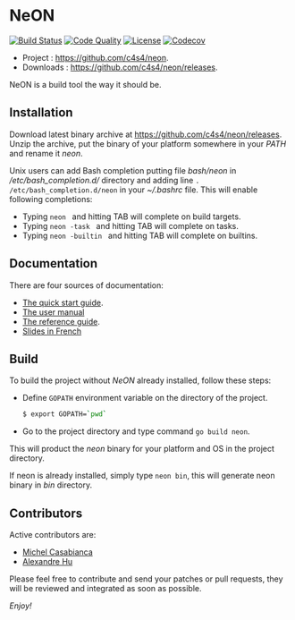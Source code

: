 NeON
====

[![Build Status](https://travis-ci.org/c4s4/neon.svg?branch=master)](https://travis-ci.org/c4s4/neon)
[![Code Quality](https://goreportcard.com/badge/github.com/c4s4/neon)](https://goreportcard.com/report/github.com/c4s4/neon)
[![License](https://img.shields.io/badge/License-Apache%202.0-blue.svg)](https://opensource.org/licenses/Apache-2.0)
[![Codecov](https://codecov.io/gh/c4s4/neon/branch/master/graph/badge.svg)](https://codecov.io/gh/c4s4/neon)

- Project :   <https://github.com/c4s4/neon>.
- Downloads : <https://github.com/c4s4/neon/releases>.

NeON is a build tool the way it should be.

Installation
------------

Download latest binary archive at <https://github.com/c4s4/neon/releases>. Unzip
the archive, put the binary of your platform somewhere in your *PATH* and rename
it *neon*.

Unix users can add Bash completion putting file *bash/neon* in
*/etc/bash_completion.d/* directory and adding line
`. /etc/bash_completion.d/neon` in your *~/.bashrc* file. This will enable
following completions:

- Typing `neon ` and hitting TAB will complete on build targets.
- Typing `neon -task ` and hitting TAB will complete on tasks.
- Typing `neon -builtin ` and hitting TAB will complete on builtins.

Documentation
-------------

There are four sources of documentation:

- [The quick start guide](doc/quickstart.md).
- [The user manual](doc/usermanual.md)
- [The reference guide](doc/reference.md).
- [Slides in French](http://sweetohm.net/slides/slides-neon)

Build
-----

To build the project without *NeON* already installed, follow these steps:

- Define `GOPATH` environment variable on the directory of the project.
    ```bash
    $ export GOPATH=`pwd`
    ```
- Go to the project directory and type command `go build neon`.

This will product the *neon* binary for your platform and OS in the project
directory.

If neon is already installed, simply type `neon bin`, this will generate neon
binary in *bin* directory.

Contributors
------------

Active contributors are:

- [Michel Casabianca](mailto:casa@sweetohm.net)
- [Alexandre Hu](mailto:a.hu@dalloz.fr)

Please feel free to contribute and send your patches or pull requests, they
will be reviewed and integrated as soon as possible.

*Enjoy!*
